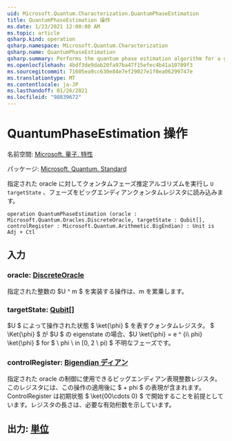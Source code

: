 ```yaml
---
uid: Microsoft.Quantum.Characterization.QuantumPhaseEstimation
title: QuantumPhaseEstimation 操作
ms.date: 1/23/2021 12:00:00 AM
ms.topic: article
qsharp.kind: operation
qsharp.namespace: Microsoft.Quantum.Characterization
qsharp.name: QuantumPhaseEstimation
qsharp.summary: Performs the quantum phase estimation algorithm for a given oracle `U` and `targetState`, reading the phase into a big-endian quantum register.
ms.openlocfilehash: 4bdf3de9dab20fa97ba47f15efec4b41a10709f3
ms.sourcegitcommit: 71605ea9cc630e84e7ef29027e1f0ea06299747e
ms.translationtype: MT
ms.contentlocale: ja-JP
ms.lasthandoff: 01/26/2021
ms.locfileid: "98839672"
---
```

# <a name="quantumphaseestimation-operation"></a>QuantumPhaseEstimation 操作

名前空間: [Microsoft. 量子. 特性](xref:Microsoft.Quantum.Characterization)

パッケージ: [Microsoft. Quantum. Standard](https://nuget.org/packages/Microsoft.Quantum.Standard)


指定された oracle に対してクォンタムフェーズ推定アルゴリズムを実行し `U` `targetState` 、フェーズをビッグエンディアンクォンタムレジスタに読み込みます。

```qsharp
operation QuantumPhaseEstimation (oracle : Microsoft.Quantum.Oracles.DiscreteOracle, targetState : Qubit[], controlRegister : Microsoft.Quantum.Arithmetic.BigEndian) : Unit is Adj + Ctl
```


## <a name="input"></a>入力

### <a name="oracle--discreteoracle"></a>oracle: [DiscreteOracle](xref:Microsoft.Quantum.Oracles.DiscreteOracle)

指定された整数の $U ^ m $ を実装する操作は、m を累乗します。


### <a name="targetstate--qubit"></a>targetState: [Qubit](xref:microsoft.quantum.lang-ref.qubit)[]

$U $ によって操作された状態 $ \ket{\phi} $ を表すクォンタムレジスタ。 $ \Ket{\phi} $ が $U $ の eigenstate の場合、$U \ket{\phi} = e ^ {i\ phi} \ket{\phi} $ for $ \ phi \ in [0, 2 \ pi) $ 不明なフェーズです。


### <a name="controlregister--bigendian"></a>controlRegister: [Bigendian ディアン](xref:Microsoft.Quantum.Arithmetic.BigEndian)

指定された oracle の制御に使用できるビッグエンディアン表現整数レジスタ。このレジスタには、この操作の適用後に $ + phi $ の表現が含まれます。 ControlRegister は初期状態 $ \ket{00\cdots 0} $ で開始することを前提としています。レジスタの長さは、必要な有効桁数を示しています。



## <a name="output--unit"></a>出力: [単位](xref:microsoft.quantum.lang-ref.unit)


